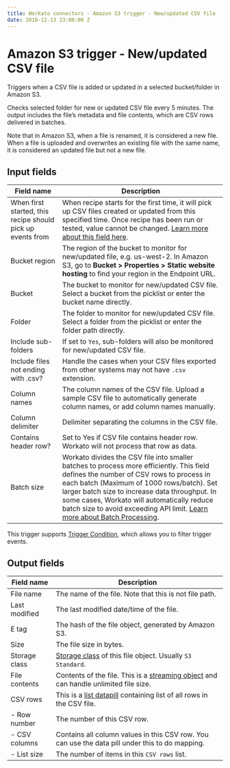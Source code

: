```yaml
---
title: Workato connectors - Amazon S3 trigger - New/updated CSV file
date: 2018-12-13 23:00:00 Z
---
```


# Amazon S3 trigger - New/updated CSV file
Triggers when a CSV file is added or updated in a selected bucket/folder in Amazon S3.

Checks selected folder for new or updated CSV file every 5 minutes. The output includes the file’s metadata and file contents, which are CSV rows delivered in batches.

Note that in Amazon S3, when a file is renamed, it is considered a new file. When a file is uploaded and overwrites an existing file with the same name, it is considered an updated file but not a new file.

## Input fields
| Field name | Description |
|---|---|
| When first started, this recipe should pick up events from | When recipe starts for the first time, it will pick up CSV files created or updated from this specified time. Once recipe has been run or tested, value cannot be changed. [Learn more about this field here](https://docs.workato.com/recipes/triggers.html#sincefrom).  |
| Bucket region | The region of the bucket to monitor for new/updated file, e.g. us-west-2. In Amazon S3, go to **Bucket > Properties > Static website hosting** to find your region in the Endpoint URL. |
| Bucket | The bucket to monitor for new/updated CSV file. Select a bucket from the picklist or enter the bucket name directly. |
| Folder | The folder to monitor for new/updated CSV file. Select a folder from the picklist or enter the folder path directly. |
| Include sub-folders | If set to `Yes`, sub-folders will also be monitored for new/updated CSV file. |
| Include files not ending with .csv? | Handle the cases when your CSV files exported from other systems may not have `.csv` extension.|
| Column names | The column names of the CSV file. Upload a sample CSV file to automatically generate column names, or add column names manually. |
| Column delimiter | Delimiter separating the columns in the CSV file. |
| Contains header row? | Set to Yes if CSV file contains header row. Workato will not process that row as data.  |
| Batch size | Workato divides the CSV file into smaller batches to process more efficiently. This field defines the number of CSV rows to process in each batch (Maximum of 1000 rows/batch). Set larger batch size to increase data throughput. In some cases, Workato will automatically reduce batch size to avoid exceeding API limit. [Learn more about Batch Processing](https://docs.workato.com/features/batch-processing.html). |

This trigger supports [Trigger Condition](https://docs.workato.com/recipes/triggers.html#trigger-conditions), which allows you to filter trigger events.

## Output fields
| Field name | Description |
|---|---|
| File name | The name of the file. Note that this is not file path. |
| Last modified | The last modified date/time of the file. |
| E tag | The hash of the file object, generated by Amazon S3. |
| Size | The file size in bytes. |
| Storage class | [Storage class](https://aws.amazon.com/s3/storage-classes/) of this file object. Usually `S3 Standard`. |
| File contents | Contents of the file. This is a [streaming object](https://docs.workato.com/features/file-streaming.html) and can handle unlimited file size. |
| CSV rows | This is a [list datapill](https://docs.workato.com/features/list-management.html) containing list of all rows in the CSV file. |
| - Row number | The number of this CSV row. |
| - CSV columns | Contains all column values in this CSV row. You can use the data pill under this to do mapping. |
| - List size | The number of items in this `CSV rows` list. |
